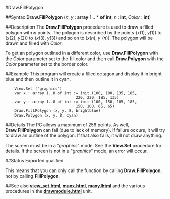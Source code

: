 
#Draw.FillPolygon

##Syntax
**Draw.FillPolygon** (_x_, _y_  : **array** 1 .. * **of** **int**, _n_ : **int**, _Color_ : **int**)


##Description
The **Draw.FillPolygon** procedure is used to draw a filled polygon with _n_ points. The polygon is described by the points (_x_(1), _y_(1)) to (_x_(2), _y_(2)) to (_x_(3), _y_(3)) and so on to (_x_(_n_), _y_ (_n_)). The polygon will be drawn and filled with _Color_. 

To get an polygon outlined in a different color, use **Draw.FillPolygon** with the _Color_ parameter set to the fill color and then call **Draw.Polygon** with the _Color_ parameter set to the border color.


##Example
This program will create a filled octagon and display it in bright blue and then outline it in cyan.

        View.Set ("graphics")
        var x : array 1..8 of int := init (100, 100, 135, 185, 
                                   220, 220, 185, 135)
        var y : array 1..8 of int := init (100, 150, 185, 185,
                                   150, 100, 65, 65)
        Draw.FillPolygon (x, y, 8, brightblue)
        Draw.Polygon (x, y, 8, cyan)
##Details
The PC allows a maximum of 256 points. As well, **Draw.FillPolygon** can fail (due to lack of memory). If failure occurs, it will try to draw an outline of the polygon. If that also fails, it will not draw anything. 

The screen must be in a "_graphics_" mode. See the **View.Set** procedure for details. If the screen is not in a "_graphics_" mode, an error will occur.


##Status
Exported qualified.

This means that you can only call the function by calling **Draw.FillPolygon**, not by calling **FillPolygon**.


##See also
**[view_set.html](View.Set)**, **[maxx.html](maxx)**, **[maxy.html](maxy)** and the various procedures in the **[drawmodule.html](Draw)** unit.

